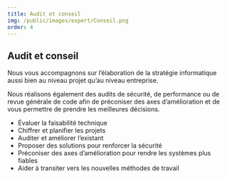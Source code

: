 ```yaml
---
title: Audit et conseil
img: /public/images/expert/Conseil.png
order: 4
---
```


## Audit et conseil

Nous vous accompagnons sur l’élaboration de la stratégie informatique aussi bien au niveau projet qu’au niveau entreprise.

Nous réalisons également des audits de sécurité, de performance ou de revue générale de code afin de préconiser des axes d’amélioration et de vous permettre de prendre les meilleures décisions.

* Évaluer la faisabilité technique
* Chiffrer et planifier les projets
* Auditer et améliorer l’existant
* Proposer des solutions pour renforcer la sécurité
* Préconiser des axes d’amélioration pour rendre les systèmes plus fiables
* Aider à transiter vers les nouvelles méthodes de travail

